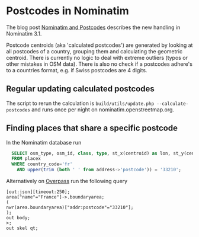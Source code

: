 # Postcodes in Nominatim

The blog post [Nominatim and Postcodes](https://www.openstreetmap.org/user/lonvia/diary/43143)
describes the new handling in Nominatim 3.1.

Postcode centroids (aka 'calculated postcodes') are generated by looking at all postcodes of
a country, grouping them and calculating the geometric centroid. There is currently no logic
to deal with extreme outliers (typos or other mistakes in OSM data). There is also no check
if a postcodes adhere's to a countries format, e.g. if Swiss postcodes are 4 digits.


## Regular updating calculated postcodes

The script to rerun the calculation is `build/utils/update.php --calculate-postcodes` and
runs once per night on nominatim.openstreetmap.org.


## Finding places that share a specific postcode

In the Nominatim database run

```sql
  SELECT osm_type, osm_id, class, type, st_x(centroid) as lon, st_y(centroid) at lat
  FROM placex 
  WHERE country_code='fr'
    AND upper(trim (both ' ' from address->'postcode')) = '33210';
```

Alternatively on [Overpass](https://overpass-turbo.eu/) run the following query

```
[out:json][timeout:250];
area["name"="France"]->.boundaryarea;
(
nwr(area.boundaryarea)["addr:postcode"="33210"];
);
out body;
>;
out skel qt;
```
